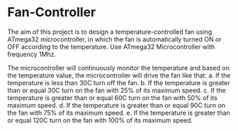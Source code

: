 # Fan-Controller
The aim of this project is to design a temperature-controlled fan using ATmega32 microcontroller, in which the fan is automatically turned ON or OFF according to the temperature. Use ATmega32 Microcontroller with frequency 1Mhz.

The microcontroller will continuously monitor the temperature and based on the temperature value, the microcontroller will drive the fan like that:
a. If the temperature is less than 30C turn off the fan. 
b. If the temperature is greater than or equal 30C turn on the fan with 25% of its maximum speed. 
c. If the temperature is greater than or equal 60C turn on the fan with 50% of its maximum speed. 
d. If the temperature is greater than or equal 90C turn on the fan with 75% of its maximum speed.
e. If the temperature is greater than or equal 120C turn on the fan with 100% of its maximum speed.
